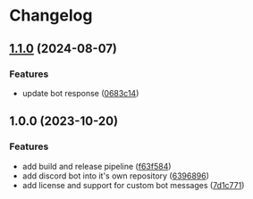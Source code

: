 # Changelog

## [1.1.0](https://github.com/cardano-foundation/cf-discord-wallet-verification-bot/compare/v1.0.0...v1.1.0) (2024-08-07)


### Features

* update bot response ([0683c14](https://github.com/cardano-foundation/cf-discord-wallet-verification-bot/commit/0683c148dd75ab7887c8880517993dd7cc2eb383))

## 1.0.0 (2023-10-20)


### Features

* add build and release pipeline ([f63f584](https://github.com/cardano-foundation/cf-discord-wallet-verification-bot/commit/f63f5847fc0608d23887ab347ad82ba75193c735))
* add discord bot into it's own repository ([6396896](https://github.com/cardano-foundation/cf-discord-wallet-verification-bot/commit/63968961021a36d70533a8e3e7425d842aba9d35))
* add license and support for custom bot messages ([7d1c771](https://github.com/cardano-foundation/cf-discord-wallet-verification-bot/commit/7d1c7716716bfd6d75e5b76abb7ae52687b9789c))
